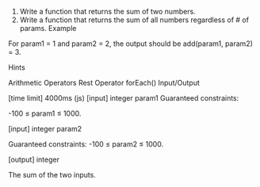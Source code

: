 1. Write a function that returns the sum of two numbers.
2. Write a function that returns the sum of all numbers regardless of # of params.
   Example

For param1 = 1 and param2 = 2, the output should be add(param1, param2) = 3.

Hints

Arithmetic Operators
Rest Operator
forEach()
Input/Output

[time limit] 4000ms (js)
[input] integer param1
Guaranteed constraints:

-100 ≤ param1 ≤ 1000.

[input] integer param2

Guaranteed constraints: -100 ≤ param2 ≤ 1000.

[output] integer

The sum of the two inputs.
